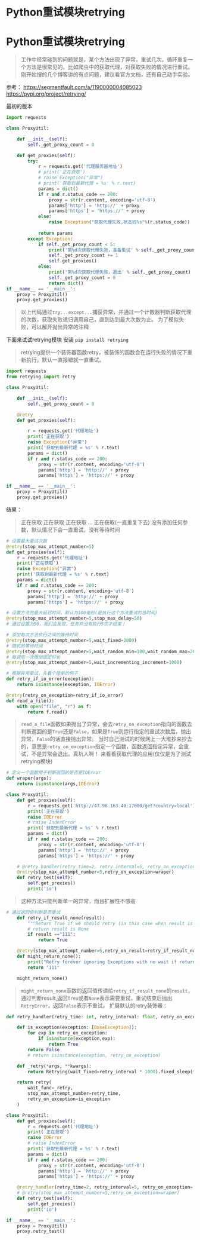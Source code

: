 # Python重试模块retrying

# Python重试模块retrying

> 工作中经常碰到的问题就是，某个方法出现了异常，重试几次。循环重复一个方法是很常见的。比如爬虫中的获取代理，对获取失败的情况进行重试。
> 刚开始搜的几个博客讲的有点问题，建议看官方文档，还有自己动手实验。

参考：
https://segmentfault.com/a/1190000004085023
https://pypi.org/project/retrying/

最初的版本

```python
import requests

class ProxyUtil:

    def __init__(self):
        self._get_proxy_count = 0

    def get_proxies(self):
        try:
            r = requests.get('代理服务器地址')
            # print('正在获取')
            # raise Exception("异常")
            # print('获取到最新代理 = %s' % r.text)
            params = dict()
            if r and r.status_code == 200:
                proxy = str(r.content, encoding='utf-8')
                params['http'] = 'http://' + proxy
                params['https'] = 'https://' + proxy
            else:
                raise Exception("获取代理失败,状态码%s"%(r.status_code))
    
            return params
        except Exception:
            if self._get_proxy_count < 5:
                print('第%d次获取代理失败，准备重试' % self._get_proxy_count)
                self._get_proxy_count += 1
                self.get_proxies()
            else:
                print('第%d次获取代理失败，退出' % self._get_proxy_count)
                self._get_proxy_count = 0
                return dict()
if __name__ == '__main__':
    proxy = ProxyUtil()
    proxy.get_proxies()
```

> 以上代码通过`try...except...`捕获异常，并通过一个计数器判断获取代理的次数，获取失败递归调用自己，直到达到最大次数为止。
> 为了模拟失败，可以解开抛出异常的注释

下面来试试retrying模块
安装
`pip install retrying`

> retrying提供一个装饰器函数retry，被装饰的函数会在运行失败的情况下重新执行，默认一直报错就一直重试。

```python
import requests
from retrying import retry

class ProxyUtil:

    def __init__(self):
        self._get_proxy_count = 0

    @retry
    def get_proxies(self):

        r = requests.get('代理地址')
        print('正在获取')
        raise Exception("异常")
        print('获取到最新代理 = %s' % r.text)
        params = dict()
        if r and r.status_code == 200:
            proxy = str(r.content, encoding='utf-8')
            params['http'] = 'http://' + proxy
            params['https'] = 'https://' + proxy

if __name__ == '__main__':
    proxy = ProxyUtil()
    proxy.get_proxies()
```

结果：

> 正在获取
> 正在获取
> 正在获取
> ...
> 正在获取(一直重复下去)
> 没有添加任何参数，默认情况下会一直重试，没有等待时间

```python
# 设置最大重试次数
@retry(stop_max_attempt_number=5)
def get_proxies(self):
    r = requests.get('代理地址')
    print('正在获取')
    raise Exception("异常")
    print('获取到最新代理 = %s' % r.text)
    params = dict()
    if r and r.status_code == 200:
        proxy = str(r.content, encoding='utf-8')
        params['http'] = 'http://' + proxy
        params['https'] = 'https://' + proxy
```

```python
# 设置方法的最大延迟时间，默认为100毫秒(是执行这个方法重试的总时间)
@retry(stop_max_attempt_number=5,stop_max_delay=50)
# 通过设置为50，我们会发现，任务并没有执行5次才结束！
```

```python
# 添加每次方法执行之间的等待时间
@retry(stop_max_attempt_number=5,wait_fixed=2000)
# 随机的等待时间
@retry(stop_max_attempt_number=5,wait_random_min=100,wait_random_max=2000)
# 每调用一次增加固定时长
@retry(stop_max_attempt_number=5,wait_incrementing_increment=1000)
```

```python
# 根据异常重试，先看个简单的例子
def retry_if_io_error(exception):
    return isinstance(exception, IOError)

@retry(retry_on_exception=retry_if_io_error)
def read_a_file():
    with open("file", "r") as f:
        return f.read()
```

> `read_a_file`函数如果抛出了异常，会去`retry_on_exception`指向的函数去判断返回的是`True`还是`False`，如果是`True`则运行指定的重试次数后，抛出异常，`False`的话直接抛出异常。
> 当时自己测试的时候网上一大堆抄来抄去的，意思是`retry_on_exception`指定一个函数，函数返回指定异常，会重试，不是异常会退出。真坑人啊！
> 来看看获取代理的应用(仅仅是为了测试retrying模块)

```python
# 定义一个函数用于判断返回的是否是IOError
def wraper(args):
    return isinstance(args,IOError)

class ProxyUtil:
    def get_proxies(self):
        r = requests.get('http://47.98.163.40:17000/get?country=local')
        print('正在获取')
        raise IOError
        # raise IndexError
        print('获取到最新代理 = %s' % r.text)
        params = dict()
        if r and r.status_code == 200:
            proxy = str(r.content, encoding='utf-8')
            params['http'] = 'http://' + proxy
            params['https'] = 'https://' + proxy

    # @retry_handler(retry_time=2, retry_interval=5, retry_on_exception=[IOError,IndexError])
    @retry(stop_max_attempt_number=5,retry_on_exception=wraper)
    def retry_test(self):
        self.get_proxies()
        print('io')
```

> 这种方法只能判断单一的异常，而且扩展性不够高

```python
# 通过返回值判断是否重试
    def retry_if_result_none(result):
        """Return True if we should retry (in this case when result is None), False otherwise"""
        # return result is None
        if result =="111":
            return True

    @retry(stop_max_attempt_number=5,retry_on_result=retry_if_result_none)
    def might_return_none():
        print("Retry forever ignoring Exceptions with no wait if return value is None")
        return "111"

    might_return_none()
```

> `might_return_none`函数的返回值传递给`retry_if_result_none`的`result`，通过判断result,返回`Treu`或者`None`表示需要重试，重试结束后抛出`RetryError`，返回`False`表示不重试。
> 扩展默认的retry装饰器：

```python
def retry_handler(retry_time: int, retry_interval: float, retry_on_exception: [BaseException], *args, **kwargs):

    def is_exception(exception: [BaseException]):
        for exp in retry_on_exception:
            if isinstance(exception,exp):
                return True
        return False
        # return isinstance(exception, retry_on_exception)

    def _retry(*args, **kwargs):
        return Retrying(wait_fixed=retry_interval * 1000).fixed_sleep(*args, **kwargs)

    return retry(
        wait_func=_retry,
        stop_max_attempt_number=retry_time,
        retry_on_exception=is_exception
    )

class ProxyUtil:
    def get_proxies(self):
        r = requests.get('代理地址')
        print('正在获取')
        raise IOError
        # raise IndexError
        print('获取到最新代理 = %s' % r.text)
        params = dict()
        if r and r.status_code == 200:
            proxy = str(r.content, encoding='utf-8')
            params['http'] = 'http://' + proxy
            params['https'] = 'https://' + proxy

    @retry_handler(retry_time=2, retry_interval=5, retry_on_exception=[IOError,IndexError])
    # @retry(stop_max_attempt_number=5,retry_on_exception=wraper)
    def retry_test(self):
        self.get_proxies()
        print('io')

if __name__ == '__main__':
    proxy = ProxyUtil()
    proxy.retry_test()
```
